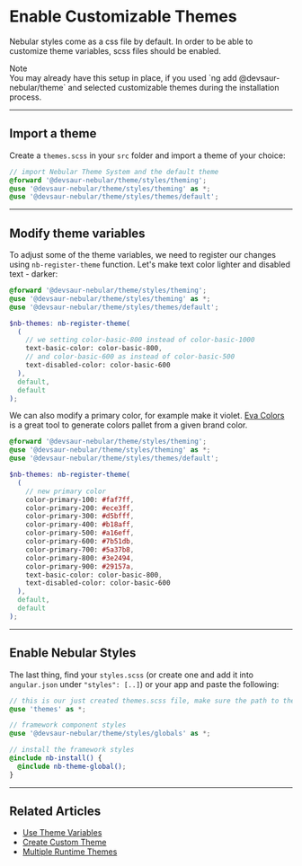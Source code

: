 # Enable Customizable Themes

Nebular styles come as a css file by default.
In order to be able to customize theme variables, scss files should be enabled.

<div class="note note-info section-end">
  <div class="note-title">Note</div>
  <div class="note-body">
    You may already have this setup in place, if you used `ng add @devsaur-nebular/theme` and selected customizable themes during the installation process.
  </div>
</div>
<hr>

## Import a theme

Create a `themes.scss` in your `src` folder and import a theme of your choice:

```scss
// import Nebular Theme System and the default theme
@forward '@devsaur-nebular/theme/styles/theming';
@use '@devsaur-nebular/theme/styles/theming' as *;
@use '@devsaur-nebular/theme/styles/themes/default';
```

<hr>

## Modify theme variables

To adjust some of the theme variables, we need to register our changes using `nb-register-theme` function.
Let's make text color lighter and disabled text - darker:

```scss
@forward '@devsaur-nebular/theme/styles/theming';
@use '@devsaur-nebular/theme/styles/theming' as *;
@use '@devsaur-nebular/theme/styles/themes/default';

$nb-themes: nb-register-theme(
  (
    // we setting color-basic-800 instead of color-basic-1000
    text-basic-color: color-basic-800,
    // and color-basic-600 as instead of color-basic-500
    text-disabled-color: color-basic-600
  ),
  default,
  default
);
```

We can also modify a primary color, for example make it violet.
[Eva Colors](https://colors.eva.design?utm_campaign=eva_design%20-%20eva%20colors%20-%20nebular%20docs%20link&utm_source=nebular&utm_medium=referral&utm_content=enable_customizable_theme_primary_color) is a great tool to generate colors pallet from a given brand color.

```scss
@forward '@devsaur-nebular/theme/styles/theming';
@use '@devsaur-nebular/theme/styles/theming' as *;
@use '@devsaur-nebular/theme/styles/themes/default';

$nb-themes: nb-register-theme(
  (
    // new primary color
    color-primary-100: #faf7ff,
    color-primary-200: #ece3ff,
    color-primary-300: #d5bfff,
    color-primary-400: #b18aff,
    color-primary-500: #a16eff,
    color-primary-600: #7b51db,
    color-primary-700: #5a37b8,
    color-primary-800: #3e2494,
    color-primary-900: #29157a,
    text-basic-color: color-basic-800,
    text-disabled-color: color-basic-600
  ),
  default,
  default
);
```

<hr>

## Enable Nebular Styles

The last thing, find your `styles.scss` (or create one and add it into `angular.json` under `"styles": [..]`) or your app and paste the following:

```scss
// this is our just created themes.scss file, make sure the path to the file is correct
@use 'themes' as *;

// framework component styles
@use '@devsaur-nebular/theme/styles/globals' as *;

// install the framework styles
@include nb-install() {
  @include nb-theme-global();
}
```

<hr>

## Related Articles

- [Use Theme Variables](docs/design-system/use-theme-variables)
- [Create Custom Theme](docs/design-system/create-custom-theme)
- [Multiple Runtime Themes](docs/design-system/enable-multiple-runtime-themes)
